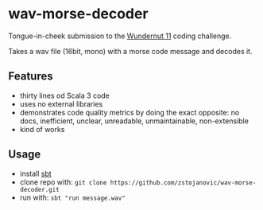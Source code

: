 # wav-morse-decoder

Tongue-in-cheek submission to the [Wundernut 11](https://github.com/wunderdogsw/wundernut-vol11) coding challenge.

Takes a wav file (16bit, mono) with a morse code message and decodes it.

## Features
- thirty lines od Scala 3 code
- uses no external libraries
- demonstrates code quality metrics by doing the exact opposite: no docs, inefficient, unclear, unreadable, unmaintainable, non-extensible
- kind of works

## Usage
- install [sbt](https://www.scala-sbt.org/)
- clone repo with: `git clone https://github.com/zstojanovic/wav-morse-decoder.git`
- run with: `sbt "run message.wav"`
